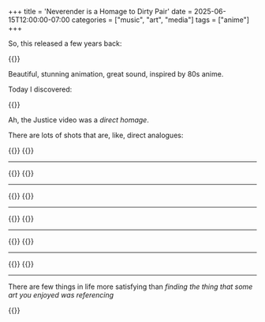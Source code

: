 +++
title = 'Neverender is a Homage to Dirty Pair'
date = 2025-06-15T12:00:00-07:00
categories = ["music", "art", "media"]
tags = ["anime"]
+++

So, this released a few years back:

{{<youtube E7FU_mqhFGk>}}

<!--more-->

Beautiful, stunning animation, great sound, inspired by 80s anime.

Today I discovered:

{{<youtube XQqqb1jkwlA>}}

Ah, the Justice video was a _direct homage_.

There are lots of shots that are, like, direct analogues:

{{<imgwebp src="dp1.png">}}
{{<imgwebp src="nv1.png">}}

-----

{{<imgwebp src="dp2.png">}}
{{<imgwebp src="nv2.png">}}

-----

{{<imgwebp src="dp3.png">}}
{{<imgwebp src="nv3.png">}}

-----

{{<imgwebp src="dp4.png">}}
{{<imgwebp src="nv4.png">}}

-----

{{<imgwebp src="dp5.png">}}
{{<imgwebp src="nv5.png">}}

-----

{{<imgwebp src="dp6.png">}}
{{<imgwebp src="nv6.png">}}

-----

There are few things in life more satisfying than _finding the thing that some art you enjoyed was referencing_

{{<imgwebp src="pointing.png">}}